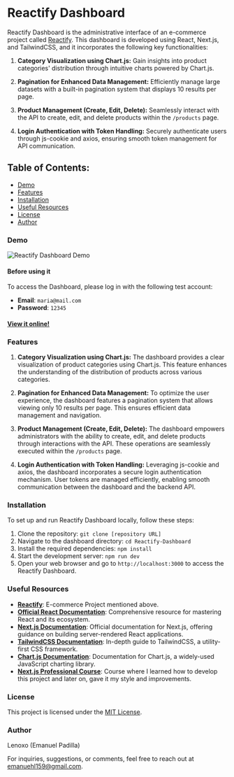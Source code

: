 # Reactify Dashboard

Reactify Dashboard is the administrative interface of an e-commerce project called [Reactify](#useful-resources). This dashboard is developed using React, Next.js, and TailwindCSS, and it incorporates the following key functionalities:

1. **Category Visualization using Chart.js:** Gain insights into product categories' distribution through intuitive charts powered by Chart.js.

2. **Pagination for Enhanced Data Management:** Efficiently manage large datasets with a built-in pagination system that displays 10 results per page.

3. **Product Management (Create, Edit, Delete):** Seamlessly interact with the API to create, edit, and delete products within the `/products` page.

4. **Login Authentication with Token Handling:** Securely authenticate users through js-cookie and axios, ensuring smooth token management for API communication.

## Table of Contents:

- [Demo](#demo)
- [Features](#features)
- [Installation](#installation)
- [Useful Resources](#useful-resources)
- [License](#license)
- [Author](#author)

### Demo

![Reactify Dashboard Demo](https://media.giphy.com/media/v1.Y2lkPTc5MGI3NjExeW9uMHJleHRsOWFxbnhkcXlhbzd2eGVocWlnMXc0MjV2bXFmZzA2aSZlcD12MV9pbnRlcm5hbF9naWZfYnlfaWQmY3Q9Zw/dpRoqML3gym7EV3ZNF/giphy.gif)

#### Before using it

To access the Dashboard, please log in with the following test account:

- **Email**: `maria@mail.com`
- **Password**: `12345`

#### [View it online!](https://react-ecommerce-dashboard.vercel.app/)

### Features

1. **Category Visualization using Chart.js:** The dashboard provides a clear visualization of product categories using Chart.js. This feature enhances the understanding of the distribution of products across various categories.

2. **Pagination for Enhanced Data Management:** To optimize the user experience, the dashboard features a pagination system that allows viewing only 10 results per page. This ensures efficient data management and navigation.

3. **Product Management (Create, Edit, Delete):** The dashboard empowers administrators with the ability to create, edit, and delete products through interactions with the API. These operations are seamlessly executed within the `/products` page.

4. **Login Authentication with Token Handling:** Leveraging js-cookie and axios, the dashboard incorporates a secure login authentication mechanism. User tokens are managed efficiently, enabling smooth communication between the dashboard and the backend API.

### Installation

To set up and run Reactify Dashboard locally, follow these steps:

1. Clone the repository: `git clone [repository URL]`
2. Navigate to the dashboard directory: `cd Reactify-Dashboard`
3. Install the required dependencies: `npm install`
4. Start the development server: `npm run dev`
5. Open your web browser and go to `http://localhost:3000` to access the Reactify Dashboard.

### Useful Resources

- **[Reactify](https://github.com/Lenoxo/reactify-nextjs)**: E-commerce Project mentioned above.
- **[Official React Documentation](https://reactjs.org/)**: Comprehensive resource for mastering React and its ecosystem.
- **[Next.js Documentation](https://nextjs.org/)**: Official documentation for Next.js, offering guidance on building server-rendered React applications.
- **[TailwindCSS Documentation](https://tailwindcss.com/)**: In-depth guide to TailwindCSS, a utility-first CSS framework.
- **[Chart.js Documentation](https://www.chartjs.org/)**: Documentation for Chart.js, a widely-used JavaScript charting library.
- **[Next.js Professional Course](https://platzi.com/cursos/profesional-nextjs/)**: Course where I learned how to develop this project and later on, gave it my style and improvements.

### License

This project is licensed under the [MIT License](LICENSE).

### Author

Lenoxo (Emanuel Padilla)

For inquiries, suggestions, or comments, feel free to reach out at [emanuehl159@gmail.com](mailto:emanuehl159@gmail.com).
